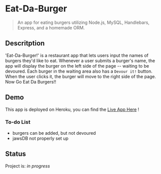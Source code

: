# Eat-Da-Burger
> An app for eating burgers utilizing Node.js, MySQL, Handlebars, Express, and a homemade ORM.

## Descritption
'Eat-Da-Burger!' is a restaurant app that lets users input the names of burgers they'd like to eat. Whenever a user submits a burger's name, the app will display the burger on the left side of the page -- waiting to be devoured. Each burger in the waiting area also has a `Devour it!` button. When the user clicks it, the burger will move to the right side of the page. Now Go Eat Da Burgers!!
## Demo
This app is deployed on Heroku, you can find the [Live App Here](https://pacific-garden-10018.herokuapp.com/) !

### To-do List
- burgers can be added, but not devoured
- jawsDB not properly set up
 
## Status
Project is: _in progress_
